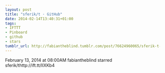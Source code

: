 ```yaml
---
layout: post
title: "sferik/t · GitHub"
date: 2014-02-14T13:40:31+01:00
tags:
- IFTTT
- Pinboard
- github
- stars
tumblr_url: http://fabiantheblind.tumblr.com/post/76624960065/sferik-t-github
---
```

February 13, 2014 at 08:00AM
fabiantheblind starred sferik/thttp://ift.tt/IlXKb4
